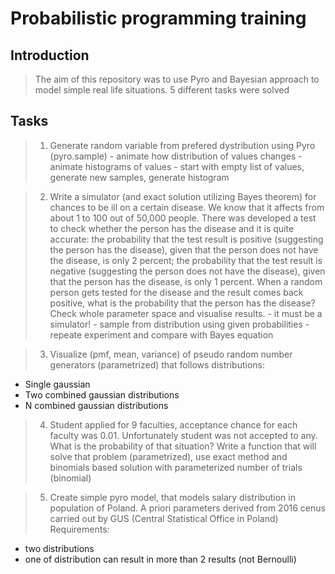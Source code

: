 # Probabilistic programming training 

## Introduction

> The aim of this repository was to use Pyro and Bayesian approach to model simple  real life situations. 5 different tasks were solved

## Tasks

> 1. Generate random variable from prefered dystribution using Pyro (pyro.sample)
    - animate how distribution of values changes
    - animate histograms of values
    - start with empty list of values, generate new samples, generate histogram

> 2. Write a simulator (and exact solution utilizing Bayes theorem) for chances to be ill on a certain disease. We know that it affects from about 1 to 100 out of 50,000 people. There was developed a test to check whether the person has the disease and it is quite accurate: the probability that the test result is positive (suggesting the person has the disease), given that the person does not have the disease, is only 2 percent; the probability that the test result is negative (suggesting the person does not have the disease), given that the person has the disease, is only 1 percent. When a random person gets tested for the disease and the result comes back positive, what is the probability that the person has the disease? Check whole parameter space and visualise results.
    - it must be a simulator!
    - sample from distribution using given probabilities
    - repeate experiment and compare with Bayes equation

> 3. Visualize (pmf, mean, variance) of pseudo random number generators (parametrized) that follows distributions:
   - Single gaussian 
   - Two combined gaussian distributions 
   - N combined gaussian distributions 
> 4. Student applied for 9 faculties, acceptance chance for each faculty was 0.01. Unfortunately student was not accepted to any. What is the probability of that situation? Write a function that will solve that problem (parametrized), use exact method and binomials based solution with parameterized number of trials (binomial)

>5. Create simple pyro model, that models salary distribution in population of Poland. A priori parameters derived from 2016 cenus carried out by GUS (Central Statistical Office in Poland)
Requirements:
 - two distributions
 - one of distribution can result in more than 2 results (not Bernoulli)